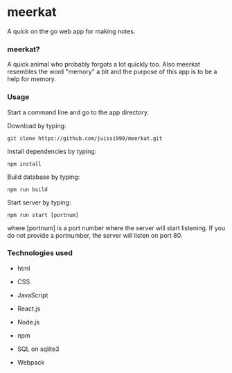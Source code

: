 # meerkat
A quick on the go web app for making notes.

### meerkat?

A quick animal who probably forgots a lot quickly too. Also meerkat resembles the word "memory" a bit and the purpose of this app is to be a help for memory.

### Usage

Start a command line and go to the app directory.

Download by typing:

`git clone https://github.com/juissi999/meerkat.git`

Install dependencies by typing:

`npm install`

Build database by typing:

`npm run build`

Start server by typing:

`npm run start [portnum]`

where [portnum] is a port number where the server will start listening. If you do not provide a portnumber, the server will listen on port 80.

### Technologies used

* html
* CSS
* JavaScript
* React.js
* Node.js
* npm
* SQL on sqlite3

* Webpack